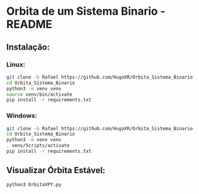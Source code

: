 # Orbita de um Sistema Binario - README

## Instalação:

### Linux:

```bash
git clone -b Rafael https://github.com/HugoXR/Orbita_Sistema_Binario
cd Orbita_Sistema_Binario
python3 -m venv venv
source venv/bin/activate
pip install -r requirements.txt

```

### Windows:

```bash
git clone -b Rafael https://github.com/HugoXR/Orbita_Sistema_Binario
cd Orbita_Sistema_Binario
python3 -m venv venv
. venv/Scripts/activate
pip install -r requirements.txt

```

## Visualizar Órbita Estável:
```bash
python3 OrbitaVPY.py
```
